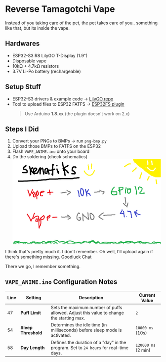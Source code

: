 # Reverse Tamagotchi Vape
Instead of you taking care of the pet, the pet takes care of you.. something like that, but its inside the vape.

## Hardwares
- ESP32-S3 R8 LilyGO T-Display (1.9")
- Disposable vape
- 10kΩ + 4.7kΩ resistors
- 3.7V Li-Po battery (rechargeable)

## Setup Stuff
- ESP32-S3 drivers & example code → [LilyGO repo](https://github.com/Xinyuan-LilyGO/T-Display-S3)
- Tool to upload files to ESP32 FATFS → [ESP32FS plugin](https://github.com/lorol/arduino-esp32fs-plugin)  
  > Use Arduino **1.8.xx** (the plugin doesn’t work on 2.x)

## Steps I Did
1. Convert your PNGs to BMPs → run `png-bmp.py`  
2. Upload those BMPs to FATFS on the ESP32  
3. Flash `VAPE_ANIME.ino` onto your board  
4. Do the soldering (check schematics)
![Schematic Preview](schematics.png)

I think that's pretty much it. I don't remember. Oh well, I'll upload again if there's something missing. Goodluck Chat

There we go, I remember something.
## `VAPE_ANIME.ino` Configuration Notes

| Line | Setting            | Description                                                                 | Current Value |
|------|--------------------|-----------------------------------------------------------------------------|---------------|
| 47   | **Puff Limit**     | Sets the maximum number of puffs allowed. Adjust this value to change the starting max. | `2`           |
| 54   | **Sleep Threshold**| Determines the idle time (in milliseconds) before sleep mode is activated. | `10000 ms` (10s) |
| 58   | **Day Length**     | Defines the duration of a "day" in the program. Set to `24 hours` for real-time days. | `120000 ms` (2 min) |

